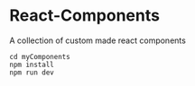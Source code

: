# React-Components
A collection of custom made react components  
  
<code>cd myComponents</code>  
<code>npm install</code>  
<code>npm run dev</code>  